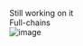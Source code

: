 Still working on it  
Full-chains   
![image](https://github.com/user-attachments/assets/4c92d9b9-db16-41f3-aa0a-07a2ef37ce8e)
